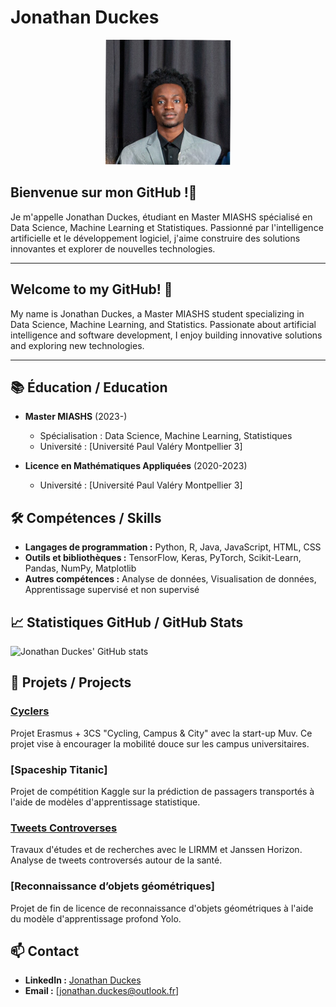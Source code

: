 

<!--
**jonathanduc/jonathanduc** is a ✨ _special_ ✨ repository because its `README.md` (this file) appears on your GitHub profile.

Here are some ideas to get you started:

- 🔭 I’m currently working on ...
- 🌱 I’m currently learning ...
- 👯 I’m looking to collaborate on ...
- 🤔 I’m looking for help with ...
- 💬 Ask me about ...
- 📫 How to reach me: ...
- 😄 Pronouns: ...
- ⚡ Fun fact: ...
-->

# Jonathan Duckes

<p align="center">
  <img src="profile.jpg" width="200" height="200" alt="Jonathan Duckes" />
</p>

## Bienvenue sur mon GitHub !👋

Je m'appelle Jonathan Duckes, étudiant en Master MIASHS spécialisé en Data Science, Machine Learning et Statistiques. Passionné par l'intelligence artificielle et le développement logiciel, j'aime construire des solutions innovantes et explorer de nouvelles technologies.

---

## Welcome to my GitHub! 👋

My name is Jonathan Duckes, a Master MIASHS student specializing in Data Science, Machine Learning, and Statistics. Passionate about artificial intelligence and software development, I enjoy building innovative solutions and exploring new technologies.

---

## 📚 Éducation / Education

- **Master MIASHS** (2023-)
  - Spécialisation : Data Science, Machine Learning, Statistiques
  - Université : [Université Paul Valéry Montpellier 3]

- **Licence en Mathématiques Appliquées** (2020-2023)
  - Université : [Université Paul Valéry Montpellier 3]

<!--
## 💼 Expérience / Experience

- **Stagiaire Data Scientist** chez [Nom de l'entreprise] (Date)
  - Missions : Analyse des données, Modélisation statistique, Développement d'algorithmes de Machine Learning
-->

## 🛠️ Compétences / Skills

- **Langages de programmation :** Python, R, Java, JavaScript, HTML, CSS
- **Outils et bibliothèques :** TensorFlow, Keras, PyTorch, Scikit-Learn, Pandas, NumPy, Matplotlib
- **Autres compétences :** Analyse de données, Visualisation de données, Apprentissage supervisé et non supervisé

## 📈 Statistiques GitHub / GitHub Stats

![Jonathan Duckes' GitHub stats](https://github-readme-stats.vercel.app/api?username=jonathanduc&show_icons=true&theme=radical)

## 🌟 Projets / Projects

### [Cyclers](https://github.com/houriasayah/Cyclers)
Projet Erasmus + 3CS "Cycling, Campus & City" avec la start-up Muv. Ce projet vise à encourager la mobilité douce sur les campus universitaires.

### [Spaceship Titanic]
Projet de compétition Kaggle sur la prédiction de passagers transportés à l'aide de modèles d'apprentissage statistique.

### [Tweets Controverses](https://github.com/alyasltd/TER-2023-2024-Visualisations_de_tweets_controverses)
Travaux d'études et de recherches avec le LIRMM et Janssen Horizon. Analyse de tweets controversés autour de la santé.

### [Reconnaissance d’objets géométriques]
Projet de fin de licence de reconnaissance d'objets géométriques à l'aide du modèle d'apprentissage profond Yolo.

## 📫 Contact

- **LinkedIn :** [Jonathan Duckes](https://www.linkedin.com/in/jonathan-duckes)
- **Email :** [jonathan.duckes@outlook.fr]


